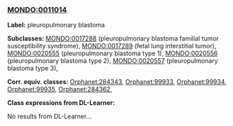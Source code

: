 
### [MONDO:0011014](http://purl.obolibrary.org/obo/MONDO_0011014)
**Label:** pleuropulmonary blastoma

**Subclasses:** [MONDO:0017288](http://purl.obolibrary.org/obo/MONDO_0017288) (pleuropulmonary blastoma familial tumor susceptibility syndrome), [MONDO:0017289](http://purl.obolibrary.org/obo/MONDO_0017289) (fetal lung interstitial tumor), [MONDO:0020555](http://purl.obolibrary.org/obo/MONDO_0020555) (pleuropulmonary blastoma type 1), [MONDO:0020556](http://purl.obolibrary.org/obo/MONDO_0020556) (pleuropulmonary blastoma type 2), [MONDO:0020557](http://purl.obolibrary.org/obo/MONDO_0020557) (pleuropulmonary blastoma type 3), 

**Corr. equiv. classes:** [Orphanet:284343](http://www.orpha.net/ORDO/Orphanet_284343), [Orphanet:99933](http://www.orpha.net/ORDO/Orphanet_99933), [Orphanet:99934](http://www.orpha.net/ORDO/Orphanet_99934), [Orphanet:99935](http://www.orpha.net/ORDO/Orphanet_99935), [Orphanet:284362](http://www.orpha.net/ORDO/Orphanet_284362), 

**Class expressions from DL-Learner:**

No results from DL-Learner...



